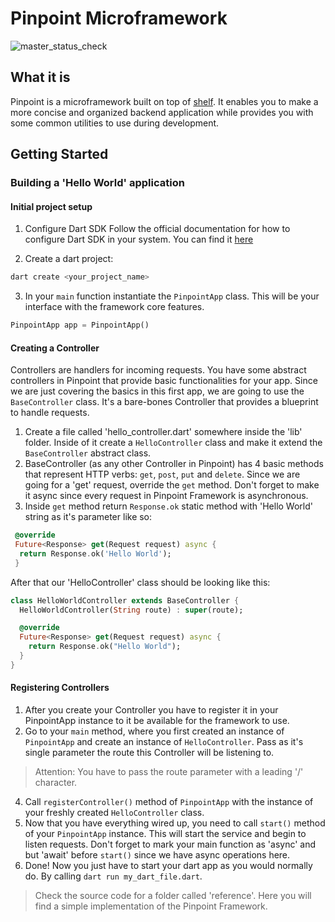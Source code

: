 # Pinpoint Microframework

![master_status_check](https://github.com/hhldiniz/pinpoint/actions/workflows/github-actions.yml/badge.svg?branch=master)

## What it is
Pinpoint is a microframework built on top of [shelf](https://pub.dev/packages/shelf). It enables you to make a more concise and organized backend application while provides you with some common utilities to use during development.

## Getting Started

### Building a 'Hello World' application

#### Initial project setup

1. Configure Dart SDK
Follow the official documentation for how to configure Dart SDK in your system. You can find it [here](https://dart.dev/get-dart)

2. Create a dart project:
```bash
dart create <your_project_name>
```
3. In your `main` function instantiate the `PinpointApp` class. This will be your interface with the framework core features.
```dart
PinpointApp app = PinpointApp()
```

#### Creating a Controller
Controllers are handlers for incoming requests. You have some abstract controllers in Pinpoint that provide basic functionalities for your app. Since we are just covering the basics in this first app, we are going to use the `BaseController` class. It's a bare-bones Controller that provides a blueprint to handle requests.
1. Create a file called 'hello_controller.dart' somewhere inside the 'lib' folder. Inside of it create a `HelloController` class and make it extend the `BaseController` abstract class.
2. BaseController (as any other Controller in Pinpoint) has 4 basic methods that represent HTTP verbs: `get`, `post`, `put` and `delete`. Since we are going for a 'get' request, override the `get` method. Don't forget to make it async since every request in Pinpoint Framework is asynchronous.
3. Inside `get` method return `Response.ok` static method with 'Hello World' string as it's parameter like so:
```dart
 @override
 Future<Response> get(Request request) async {
  return Response.ok('Hello World');
 }
```
After that our 'HelloController' class should be looking like this:
```dart
class HelloWorldController extends BaseController {
  HelloWorldController(String route) : super(route);

  @override
  Future<Response> get(Request request) async {
    return Response.ok("Hello World");
  }
}
```
#### Registering Controllers
1. After you create your Controller you have to register it in your PinpointApp instance to it be available for the framework to use. 
2. Go to your `main` method, where you first created an instance of `PinpointApp` and create an instance of `HelloController`. Pass as it's single parameter the route this Controller will be listening to. 
> Attention: You have to pass the route parameter with a leading '/' character.
4. Call `registerController()` method of `PinpointApp` with the instance of your freshly created `HelloController` class.
5. Now that you have everything wired up, you need to call `start()` method of your `PinpointApp` instance. This will start the service and begin to listen requests. Don't forget to mark your main function as 'async' and but 'await' before `start()` since we have async operations here.
6. Done! Now you just have to start your dart app as you would normally do. By calling `dart run my_dart_file.dart`.

> Check the source code for a folder called 'reference'. Here you will find a simple implementation of the Pinpoint Framework.
